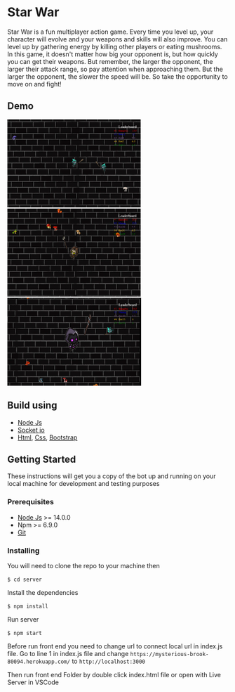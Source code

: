 # Star War 
Star War is a fun multiplayer action game. Every time you level up, your character will evolve and your weapons and skills will also improve. You can level up by gathering energy by killing other players or eating mushrooms. In this game, it doesn't matter how big your opponent is, but how quickly you can get their weapons. But remember, the larger the opponent, the larger their attack range, so pay attention when approaching them. But the larger the opponent, the slower the speed will be. So take the opportunity to move on and fight!
## Demo
<img src="images/level1.png" height="200">
<img src="images/level2.png" height="200">
<img src="images/level3.png" height="200">

## Build using
- [Node Js](https://nodejs.org/en/)
- [Socket io](https://socket.io/)
- [Html](), [Css](), [Bootstrap](https://getbootstrap.com/)

## Getting Started
These instructions will get you a copy of the bot up and running on your local machine for development and testing purposes

### Prerequisites
- [Node Js](https://nodejs.org/en/) >= 14.0.0
- Npm >= 6.9.0
- [Git](https://github.com/)

### Installing
You will need to clone the repo to your machine then 
```
$ cd server
```
Install the dependencies
```
$ npm install
```
Run server
```
$ npm start
```
Before run front end you need to change url to connect local url in index.js file. Go to line 1 in index.js file and change 
`https://mysterious-brook-80094.herokuapp.com/` to  `http://localhost:3000`

Then run front end Folder by double click index.html file or open with Live Server in VSCode


